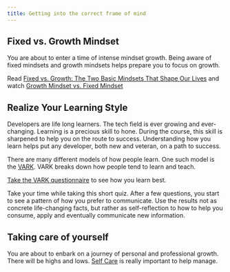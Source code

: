 ```yaml
---
title: Getting into the correct frame of mind
---
```


## Fixed vs. Growth Mindset

You are about to enter a time of intense mindset growth. Being aware of fixed
mindsets and growth mindsets helps prepare you to focus on growth.

Read
[Fixed vs. Growth: The Two Basic Mindsets That Shape Our Lives](http://www.brainpickings.org/2014/01/29/carol-dweck-mindset/)
and watch
[Growth Mindset vs. Fixed Mindset](https://www.youtube.com/watch?v=M1CHPnZfFmU)

## Realize Your Learning Style

Developers are life long learners. The tech field is ever growing and
ever-changing. Learning is a precious skill to hone. During the course, this
skill is sharpened to help you on the route to success. Understanding how you
learn helps put any developer, both new and veteran, on a path to success.

There are many different models of how people learn. One such model is the
[VARK](http://vark-learn.com/introduction-to-vark/). VARK breaks down how people
tend to learn and teach.

[Take the VARK questionnaire](http://vark-learn.com/the-vark-questionnaire/) to
see how you learn best.

Take your time while taking this short quiz. After a few questions, you start to
see a pattern of how you prefer to communicate. Use the results not as concrete
life-changing facts, but rather as self-reflection to how to help you consume,
apply and eventually communicate new information.

## Taking care of yourself

You are about to enbark on a journey of personal and professional growth. There
will be highs and lows.
[Self Care](https://www.getselfhelp.co.uk/docs/Steps%20to%20Wellbeing.pdf) is
really important to help manage.
